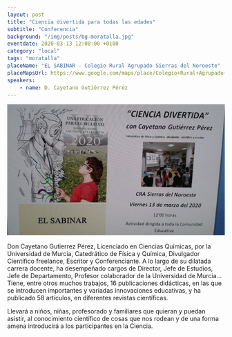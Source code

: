 ```yaml
---
layout: post
title: "Ciencia divertida para todas las edades"
subtitle: "Conferencia"
background: "/img/posts/bg-moratalla.jpg"
eventdate: 2020-03-13 12:00:00 +0100
category: "local"
tags: "moratalla"
placeName: "EL SABINAR - Colegio Rural Agrupado Sierras del Noroeste"
placeMapsUrl: https://www.google.com/maps/place/Colegio+Rural+Agrupado+de+El+Sabinar/@38.2060321,-2.1590951,16z/data=!4m13!1m7!3m6!1s0xd659605f51b4a09:0xfc2da46553944510!2s30441+El+Sabinar,+Murcia!3b1!8m2!3d38.2065555!4d-2.1554613!3m4!1s0xd65960f371ffe35:0x8d0755369764b5b!8m2!3d38.2067157!4d-2.1562292
speakers:
    - name: D. Cayetano Gutiérrez Pérez
---
```

  ![cartel](/img/posts/cayetanosabinar.jpeg)  

 Don Cayetano Gutierrez Pérez, Licenciado en Ciencias Químicas, por la Universidad de Murcia, Catedrático de Física y Química, Divulgador Científico freelance, Escritor y Conferenciante. A lo largo de su dilatada carrera docente, ha desempeñado cargos de Director, Jefe de Estudios, Jefe de Departamento, Profesor colaborador de la Universidad de Murcia…Tiene, entre otros muchos trabajos,  16 publicaciones didácticas, en las que se introducen importantes y variadas innovaciones educativas, y ha publicado 58 artículos, en diferentes revistas científicas. 

Llevará a niños, niñas, profesorado y familiares que quieran y puedan asistir, al conocimiento científico de cosas que nos rodean y de una forma amena introducirá a los participantes en la Ciencia. 
